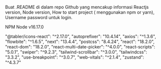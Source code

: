 Buat .README di dalam repo Github yang mencakup informasi Reactjs version, Node
version, How to start project ( menggunakan npm or yarn), Username password untuk
login.

NPM
Node v16.17.0

"@tabler/icons-react": "^2.17.0",
"autoprefixer": "10.4.14",
"axios": "^1.3.6",
"flowbite": "^1.6.5",
"next": "13.4.4",
"postcss": "8.4.24",
"react": "18.2.0",
"react-dom": "18.2.0",
"react-multi-date-picker": "^4.0.0",
"react-scripts": "5.0.1",
"swiper": "^9.2.3",
"tailwind-scrollbar": "^3.0.0",
"tailwindcss": "3.3.2",
"use-breakpoint": "^3.0.7",
"web-vitals": "^2.1.4",
"zustand": "^4.3.7"

